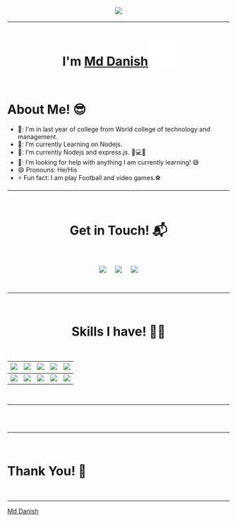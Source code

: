 
<p align="center">
  <img src="https://miro.medium.com/max/2048/1*OohqW5DGh9CQS4hLY5FXzA.png" height="230"/>
</p>
<hr>
<h1 align="center">I'm <a href="https://github.com/Aryagm">Md Danish<a><img src="https://github.com/Kathryn-Jie/Kathryn-Jie/blob/main/wave.gif" width="60px"/></h1>
<Br>
<h1>About Me! 😎</h1>

- 🏫: I'm  in last year of college from World college of technology and management.
- 🔭: I’m currently Learning on Nodejs.
- 🌱: I’m currently Nodejs and express.js. 🧠💻🤖
- 🤔: I’m looking for help with anything I am currently learning! 😅
- 😄  Pronouns: He/His
- ⚡  Fun fact: I am play Football and video games.⚽
  
<hr>
<Br>
<h1 align="center">Get in Touch! 📬</h1>
<Br>
<p align="center">
<a href="https://www.linkedin.com/in/md-danish-003180208/" target="blank"><img align="center" src="https://img.shields.io/badge/md danish-003180208?style=for-the-badge&logo=linkedin&logoColor=white" /></a> &nbsp;&nbsp;&nbsp;  <a id="mail"href="mailto:danishm856@gmail.com" target="blank"><img align="center" src="https://img.shields.io/badge/danishm8560@gmail.com-D14836?style=for-the-badge&logo=gmail&logoColor=white" /></a>    &nbsp;&nbsp;&nbsp;       <a href="https://github.com/Md-Danish-au45" target="blank"><img align="center" src="https://img.shields.io/badge/Md Danish-100000?style=for-the-badge&logo=github&logoColor=white" /></a>
</p>
  
<Br>
<hr>
<Br>
<h1 align="center">Skills I have! 🤸‍♂</h1>
<Br>
  
|![](https://img.shields.io/badge/HTML-brightgreen?style=for-the-badge)|![](https://img.shields.io/badge/CSS-brightgreen?style=for-the-badge)|![](https://img.shields.io/badge/Bootstrap-brightgreen?style=for-the-badge)|![](https://img.shields.io/badge/Nodejs-red?style=for-the-badge)|![](https://img.shields.io/badge/Express.js-red?style=for-the-badge)|
|---|---|---|---|---|
|![](https://img.shields.io/badge/Reactjs-blue?style=for-the-badge)|![](https://img.shields.io/badge/Version%20Control-blue?style=for-the-badge)|![](https://img.shields.io/badge/Javascript-blue?style=for-the-badge)|![](https://img.shields.io/badge/MongoDB-blue?style=for-the-badge)|![](https://img.shields.io/badge/And%20More!-yellow?style=for-the-badge)|
  
  
<Br>
<hr>
<Br>


  
  
  
<Br>
<hr>
<Br>
<h1>Thank You! 🤵 </h1>
<Br>

------
[Md Danish](https://github.com/Md-Danish-au45)
